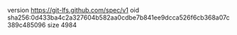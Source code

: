 version https://git-lfs.github.com/spec/v1
oid sha256:0d433ba4c2a327604b582aa0cdbe7b841ee9dcca526f6cb368a07c389c485096
size 4984
